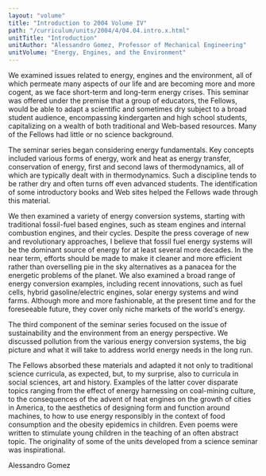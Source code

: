 ```yaml
---
layout: "volume"
title: "Introduction to 2004 Volume IV"
path: "/curriculum/units/2004/4/04.04.intro.x.html"
unitTitle: "Introduction"
unitAuthor: "Alessandro Gomez, Professor of Mechanical Engineering"
unitVolume: "Energy, Engines, and the Environment"
---
```

<body>
<p>
We examined issues related to energy, engines and the environment, all of which permeate many aspects of our life and are becoming more and more cogent, as we face short-term and long-term energy crises. This seminar was offered under the premise that a group of educators, the Fellows, would be able to adapt a scientific and sometimes dry subject to a broad student audience, encompassing kindergarten and high school students, capitalizing on a wealth of both traditional and Web-based resources. Many of the Fellows had little or no science background.
</p>
<p>
The seminar series began considering energy fundamentals. Key concepts included various forms of energy, work and heat as energy transfer, conservation of energy, first and second laws of thermodynamics, all of which are typically dealt with in thermodynamics. Such a discipline tends to be rather dry and often turns off even advanced students. The identification of some introductory books and Web sites helped the Fellows wade through this material.
</p>
<p>
We then examined a variety of energy conversion systems, starting with traditional fossil-fuel based engines, such as steam engines and internal combustion engines, and their cycles. Despite the press coverage of new and revolutionary approaches, I believe that fossil fuel energy systems will be the dominant source of energy for at least several more decades. In the near term, efforts should be made to make it cleaner and more efficient rather than overselling pie in the sky alternatives as a panacea for the energetic problems of the planet. We also examined a broad range of energy conversion examples, including recent innovations, such as fuel cells, hybrid gasoline/electric engines, solar energy systems and wind farms. Although more and more fashionable, at the present time and for the foreseeable future, they cover only niche markets of the world's energy.
</p>
<p>
The third component of the seminar series focused on the issue of sustainability and the environment from an energy perspective. We discussed pollution from the various energy conversion systems, the big picture and what it will take to address world energy needs in the long run.
</p>
<p>
The Fellows absorbed these materials and adapted it not only to traditional science curricula, as expected, but, to my surprise, also to curricula in social sciences, art and history. Examples of the latter cover disparate topics ranging from the effect of energy harnessing on coal-mining culture, to the consequences of the advent of heat engines on the growth of cities in America, to the aesthetics of designing form and function around machines, to how to use energy responsibly in the context of food consumption and the obesity epidemics in children. Even poems were written to stimulate young children in the teaching of an often abstract topic. The originality of some of the units developed from a science seminar was inspirational.
</p>
<p>
Alessandro Gomez
</p>
</body>
